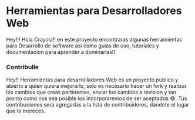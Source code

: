 # Herramientas para Desarrolladores Web

Hey!!! Hola Crayola!! en este proyecto encontraras algunas herramientas para Desarrollo de software asi como guias de uso, tutoriales y documentacion para aprender a dominarlas!! 

### Contribulle
Hey!! Herramientas para desarrolladores Web es un proyecto publico y abierto a quien quiera mejorarlo, solo es necesario hacer un fork y realizar los cambios que creas pertinentes, enviar los cambios a revision y tan pronto como nos sea posible los incorporaremos de ser aceptados 😄. Tus contribuciones sera agregadas a la lista de contribuidores, dandote el lugar que te mereces.
